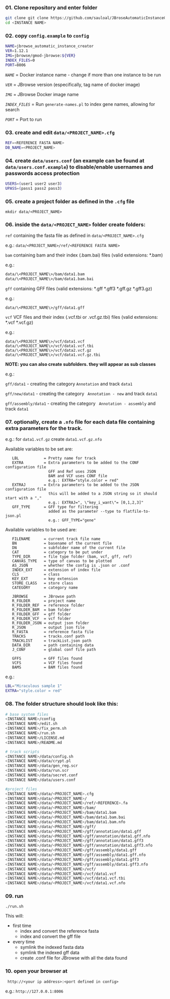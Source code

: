 ### 01. Clone repository and enter folder

 ```bash
git clone git clone https://github.com/sauloal/JBroseAutomaticInstanceCreator.git <INSTANCE NAME>
cd <INSTANCE NAME>
 ```

### 02. copy ```config.example``` to ```config```
 ```bash
NAME=jbrowse_automatic_instance_creator
VER=1.12.1
IMG=jbrowse/gmod-jbrowse:${VER}
INDEX_FILES=0
PORT=8006
```

*```NAME```*        = Docker instance name - change if more than one instance to be run

*```VER```*         = JBrowse version (especifically, tag name of docker image)

*```IMG```*         = JBrowse Docker image name

*```INDEX_FILES```* = Run ```generate-names.pl``` to index gene names, allowing for search

*```PORT```*        = Port to run

### 03. create and edit ```data/<PROJECT_NAME>.cfg```

 ```bash
REF=<REFERENCE FASTA NAME>
DB_NAME=<PROJECT_NAME>
```

### 04. create ```data/users.conf``` (an example can be found at ```data/users.conf.example```) to disable/enable usernames and passwords access protection

 ``` bash
USERS=(user1 user2 user3)
UPASS=(pass1 pass2 pass3)
```

### 05. create a project folder as defined in the ```.cfg``` file

 ```mkdir data/<PROJECT_NAME>```

### 06. inside the ```data/<PROJECT_NAME>``` folder create folders:

 ``` ref ```  containing the fasta file as defined in ```data/<PROJECT_NAME>.cfg```

  e.g.: ```data/<PROJECT_NAME>/ref/<REFERENCE FASTA NAME>```

 ``` bam ```  containing bam and their index (.bam.bai) files (valid extensions: *.bam)

  e.g.: 
 ```bash
data/\<PROJECT_NAME\>/bam/data1.bam
data/\<PROJECT_NAME\>/bam/data1.bam.bai
 ```

 ``` gff ```  containing GFF files (valid extensions: *.gff *.gff3 *.gff.gz *.gff3.gz)

  e.g.: 
 ```
data/\<PROJECT_NAME\>/gff/data1.gff
```

 ``` vcf ```  VCF files and their index (.vcf.tbi or .vcf.gz.tbi) files (valid extensions: *.vcf  *.vcf.gz)

  e.g.:
 ```
data/\<PROJECT_NAME\>/vcf/data1.vcf
data/\<PROJECT_NAME\>/vcf/data1.vcf.tbi
data/\<PROJECT_NAME\>/vcf/data2.vcf.gz
data/\<PROJECT_NAME\>/vcf/data1.vcf.gz.tbi
```

  **NOTE: you can also create subfolders. they will appear as sub classes**
  
  e.g.: 
  
  ``` gff/data1 ``` - creating the category ``` Annotation ``` and track ``` data1 ```


  ``` gff/new/data1 ``` - creating the category ``` Annotation - new``` and track ``` data1 ```


  ``` gff/assembly/data1 ``` - creating the category ``` Annotation - assembly``` and track ``` data1 ```


### 07. optionally, create a ```.nfo``` file for each data file containing extra parameters for the track.

  e.g.: for ```data1.vcf.gz``` create ```data1.vcf.gz.nfo```

  Available variables to be set are:
  
 ```
    LBL           = Pretty name for track
    EXTRA         = Extra parameters to be added to the CONF configuration file
                    GFF and Ref uses JSON
                    BAM and VCF uses CONF file
                    e.g.: EXTRA="style.color = red"
    EXTRAJ        = Extra parameters to be added to the JSON configuration file
                    this will be added to a JSON string so it should start with a ","
                    e.g.: EXTRAJ=", \"key_i_want\"= [0,1,2,3]"
    GFF_TYPE      = GFF type for filtering
                    added as the parameter --type to flatfile-to-json.pl 
                    e.g.: GFF_TYPE="gene"
```

  Available variables to be used are:
 ```
    FILENAME      = current track file name
    BN            = basename of the current file
    DN            = subfolder name of the current file
    CAT           = category to be put under
    TYPE_DIR      = file type folder (bam, vcf, gff, ref)
    CANVAS_TYPE   = type of canvas to be plotted
    AS_JSON       = whether the config is .json or .conf
    INDEX_EXT     = extension of index file
    CLS           = class
    KEY_EXT       = key extension
    STORE_CLASS   = store class
    CATEGORY      = category name

    JBROWSE       = JBrowse path
    R_FOLDER      = project name
    R_FOLDER_REF  = reference folder
    R_FOLDER_BAM  = bam folder
    R_FOLDER_GFF  = gff folder
    R_FOLDER_VCF  = vcf folder
    R_FOLDER_JSON = output json folder
    R_JSON        = output json file
    R_FASTA       = reference fasta file
    TRACKS        = tracks.conf path
    TRACKLIST     = trackList.json path
    DATA_DIR      = path containing data
    J_CONF        = global conf file path

    GFFS          = GFF files found
    VCFS          = VCF files found
    BAMS          = BAM files found
 ```

  e.g.:
 ```bash
LBL="Miraculous sample 1"
EXTRA="style.color = red"
```


### 08. The folder structure should look like this:
 ```bash
# base system files
<INSTANCE NAME>/config
<INSTANCE NAME>/edit.sh
<INSTANCE NAME>/fix_perm.sh
<INSTANCE NAME>/run.sh
<INSTANCE NAME>/LICENSE.md
<INSTANCE NAME>/README.md

# track scripts
<INSTANCE NAME>/data/config.sh
<INSTANCE NAME>/data/crypt.pl
<INSTANCE NAME>/data/gen_reg.scr
<INSTANCE NAME>/data/run.scr
<INSTANCE NAME>/data/secret.conf
<INSTANCE NAME>/data/users.conf

#project files
<INSTANCE NAME>/data/<PROJECT_NAME>.cfg
<INSTANCE NAME>/data/<PROJECT_NAME>/
<INSTANCE NAME>/data/<PROJECT_NAME>/ref/<REFERENCE>.fa
<INSTANCE NAME>/data/<PROJECT_NAME>/bam/
<INSTANCE NAME>/data/<PROJECT_NAME>/bam/data1.bam
<INSTANCE NAME>/data/<PROJECT_NAME>/bam/data1.bam.bai
<INSTANCE NAME>/data/<PROJECT_NAME>/bam/data1.bam.nfo
<INSTANCE NAME>/data/<PROJECT_NAME>/gff/
<INSTANCE NAME>/data/<PROJECT_NAME>/gff/annotation/data1.gff
<INSTANCE NAME>/data/<PROJECT_NAME>/gff/annotation/data1.gff.nfo
<INSTANCE NAME>/data/<PROJECT_NAME>/gff/annotation/data1.gff3
<INSTANCE NAME>/data/<PROJECT_NAME>/gff/annotation/data1.gff3.nfo
<INSTANCE NAME>/data/<PROJECT_NAME>/gff/assembly/data1.gff
<INSTANCE NAME>/data/<PROJECT_NAME>/gff/assembly/data1.gff.nfo
<INSTANCE NAME>/data/<PROJECT_NAME>/gff/assembly/data1.gff3
<INSTANCE NAME>/data/<PROJECT_NAME>/gff/assembly/data1.gff3.nfo
<INSTANCE NAME>/data/<PROJECT_NAME>/vcf/
<INSTANCE NAME>/data/<PROJECT_NAME>/vcf/data1.vcf
<INSTANCE NAME>/data/<PROJECT_NAME>/vcf/data1.vcf.tbi
<INSTANCE NAME>/data/<PROJECT_NAME>/vcf/data1.vcf.nfo
```


### 09. run
 ``` ./run.sh ```

This will:
* first time
  * index and convert the reference fasta
  * index and convert the gff file
* every time
  * symlink the indexed fasta data
  * symlink the indexed gff data
  * create .conf file for JBrowse with all the data found


### 10. open your browser at
 ``` http://<your ip address>:<port defined in config>```

 e.g.: ```http://127.0.0.1:8006```
